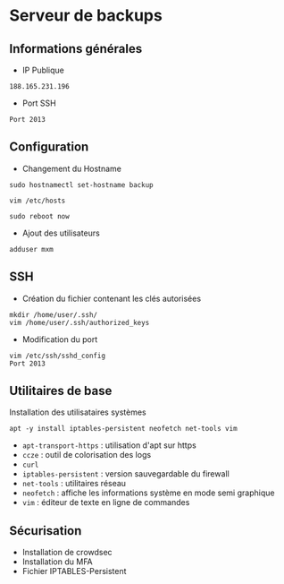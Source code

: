 # Serveur de backups

## Informations générales

- IP Publique
```
188.165.231.196
```

- Port SSH
``` SHELL
Port 2013
```

## Configuration

- Changement du Hostname

``` SHELL
sudo hostnamectl set-hostname backup
```

``` SHELL
vim /etc/hosts
```

``` SHELL
sudo reboot now
```

- Ajout des utilisateurs
``` SHELL
adduser mxm
```

## SSH

- Création du fichier contenant les clés autorisées
``` SHELL
mkdir /home/user/.ssh/
vim /home/user/.ssh/authorized_keys
```

- Modification du port
``` SHELL
vim /etc/ssh/sshd_config
Port 2013
```

## Utilitaires de base

Installation des utilisataires systèmes
``` SHELL
apt -y install iptables-persistent neofetch net-tools vim
```
- `apt-transport-https` : utilisation d'apt sur https
- `ccze` : outil de colorisation des logs
- `curl` 
- `iptables-persistent` : version sauvegardable du firewall
- `net-tools` : utilitaires réseau
- `neofetch` : affiche les informations système en mode semi graphique
- `vim` : éditeur de texte en ligne de commandes

## Sécurisation
- Installation de crowdsec
- Installation du MFA
- Fichier IPTABLES-Persistent

